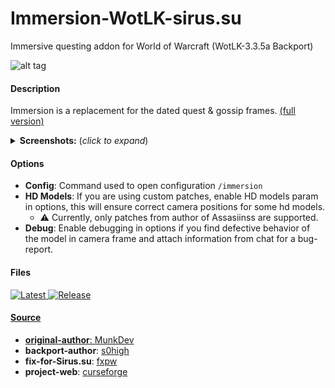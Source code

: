 # Immersion-WotLK-sirus.su
Immersive questing addon for World of Warcraft (WotLK-3.3.5a Backport)

![alt tag](https://media.discordapp.net/attachments/1083384675030020186/1111712146292736000/FwgkxQp.png?raw=true&width=696&height=504)

#### Description
Immersion is a replacement for the dated quest & gossip frames. [(full version)](https://www.curseforge.com/wow/addons/immersion)
<details>
  <summary><b>Screenshots:</b> (<i>click to expand</i>)</summary>

  ![alt tag](https://i.imgur.com/Dd6KJRM.png?raw=true&width=516&height=324)
  <p align="center">
    <img src="https://i.imgur.com/Kw6ctXN.png" width="200" title="screenshot_1">
    <img src="https://i.imgur.com/ibFrBFF.png" width="200" alt="screenshot_2">
    <img src="https://i.imgur.com/HXFA9TC.png" width="200" alt="screenshot_3">
    <img src="https://i.imgur.com/6DnuwBw.png" width="200" alt="screenshot_4">
  </p>

</details>

#### Options
- <b>Config</b>: Command used to open configuration ```/immersion```
- <b>HD Models</b>: If you are using custom patches, enable HD models param in options, this will ensure correct camera positions for some hd models.
    - :warning: Currently, only patches from author of Assasiinss are supported.
- <b>Debug</b>: Enable debugging in options if you find defective behavior of the model in camera frame and attach information from chat for a bug-report.

#### Files
<p align="left">
    <a href="https://github.com/fxpw/Immersion/releases/latest">
    <a href="https://github.com/fxpw/Immersion/releases/download/1.4.14/Immersion.zip">
    <img src="https://img.shields.io/github/downloads/fxpw/Immersion/total?label=Download%40latest&style=flat-square&logo=github&logoColor=white"
         alt="Latest">
   <a href="https://github.com/fxpw/Immersion-WotLK/releases/1.4.14">
    <img src="https://img.shields.io/github/v/release/fxpw/Immersion?include_prereleases&style=flat-square&logo=github&logoColor=white"
         alt="Release">
</p>

#### Source
- <b>original-author</b>: [MunkDev](https://github.com/seblindfors)
- <b>backport-author</b>: [s0high](https://github.com/s0h2x)
- <b>fix-for-Sirus.su</b>: [fxpw](https://github.com/fxpw)
- <b>project-web</b>: [curseforge](https://www.curseforge.com/wow/addons/immersion)
